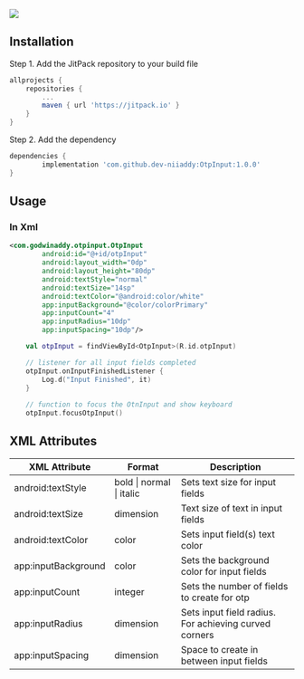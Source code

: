 [![](https://jitpack.io/v/dev-niiaddy/OtpInput.svg)](https://jitpack.io/#dev-niiaddy/OtpInput/Tag)

## Installation
Step 1. Add the JitPack repository to your build file
```gradle
allprojects {
	repositories {
		...
		maven { url 'https://jitpack.io' }
	}
}
```
Step 2. Add the dependency
```gradle
dependencies {
        implementation 'com.github.dev-niiaddy:OtpInput:1.0.0'
}
```

## Usage

### In Xml
```xml
<com.godwinaddy.otpinput.OtpInput
        android:id="@+id/otpInput"
        android:layout_width="0dp"
        android:layout_height="80dp"
        android:textStyle="normal"
        android:textSize="14sp"
        android:textColor="@android:color/white"
        app:inputBackground="@color/colorPrimary"
        app:inputCount="4"
        app:inputRadius="10dp"
        app:inputSpacing="10dp"/>
```

```kotlin
    val otpInput = findViewById<OtpInput>(R.id.otpInput)

    // listener for all input fields completed
    otpInput.onInputFinishedListener {
        Log.d("Input Finished", it)
    }
    
    // function to focus the OtnInput and show keyboard
    otpInput.focusOtpInput()
```

## XML Attributes
<table>
<thead>
  <tr>
    <th>XML Attribute</th>
    <th>Format</th>
    <th>Description</th>
  </tr>
</thead>
<tbody>
  <tr>
    <td>android:textStyle</td>
    <td>bold | normal | italic</td>
    <td>Sets text size for input fields</td>
  </tr>
  <tr>
    <td>android:textSize</td>
    <td>dimension</td>
    <td>Text size of text in input fields</td>
  </tr>
  <tr>
      <td>android:textColor</td>
      <td>color</td>
      <td>Sets input field(s) text color</td>
    </tr>
  <tr>
    <td>app:inputBackground</td>
    <td>color</td>
    <td>Sets the background color for input fields</td>
  </tr>
  <tr>
    <td>app:inputCount</td>
    <td>integer</td>
    <td>Sets the number of fields to create for otp</td>
  </tr>
  <tr>
    <td>app:inputRadius</td>
    <td>dimension</td>
    <td>Sets input field radius. For achieving curved corners</td>
  </tr>
  <tr>
    <td>app:inputSpacing</td>
    <td>dimension</td>
    <td>Space to create in between input fields</td>
  </tr>
</tbody>
</table>
